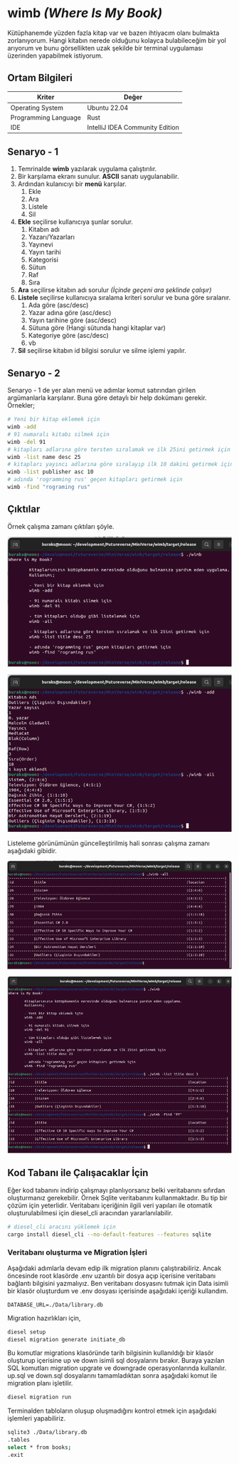 # wimb _(Where Is My Book)_

Kütüphanemde yüzden fazla kitap var ve bazen ihtiyacım olanı bulmakta zorlanıyorum. Hangi kitabın nerede olduğunu kolayca bulabileceğim bir yol arıyorum ve bunu görsellikten uzak şekilde bir terminal uygulaması üzerinden yapabilmek istiyorum.

## Ortam Bilgileri

| Kriter               | Değer                           |
|----------------------|---------------------------------|
| Operating System     | Ubuntu 22.04                    |
| Programming Language | Rust                            |
|IDE| IntelliJ IDEA Community Edition |

## Senaryo - 1

1. Temrinalde **wimb** yazılarak uygulama çalıştırılır.
2. Bir karşılama ekranı sunulur. **ASCII** sanatı uygulanabilir.
3. Ardından kulanıcıyı bir **menü** karşılar.
   1. Ekle
   2. Ara
   3. Listele
   4. Sil
4. **Ekle** seçilirse kullanıcıya şunlar sorulur.
   1. Kitabın adı
   2. Yazarı/Yazarları
   3. Yayınevi
   4. Yayın tarihi
   5. Kategorisi
   5. Sütun
   6. Raf
   7. Sıra
5. **Ara** seçilirse kitabın adı sorulur _(İçinde geçeni ara şeklinde çalışır)_
6. **Listele** seçilirse kullanıcıya sıralama kriteri sorulur ve buna göre sıralanır.
   1. Ada göre (asc/desc)
   2. Yazar adına göre (asc/desc)
   3. Yayın tarihine göre (asc/desc)
   4. Sütuna göre (Hangi sütunda hangi kitaplar var)
   5. Kategoriye göre (asc/desc)
   6. vb
7. **Sil** seçilirse kitabın id bilgisi sorulur ve silme işlemi yapılır.

## Senaryo - 2

Senaryo - 1 de yer alan menü ve adımlar komut satırından girilen argümanlarla karşılanır. Buna göre detaylı bir help dokümanı gerekir.
Örnekler;

```bash
# Yeni bir kitap eklemek için
wimb -add
# 91 numaralı kitabı silmek için
wimb -del 91
# kitapları adlarına göre tersten sıralamak ve ilk 25ini getirmek için
wimb -list name desc 25
# kitapları yayıncı adlarına göre sıralayıp ilk 10 dakini getirmek için
wimb -list publisher asc 10
# adında 'rogramming rus' geçen kitapları getirmek için
wimb -find "rograming rus"
```

## Çıktılar

Örnek çalışma zamanı çıktıları şöyle.

![./assets/runtime_01.png](./assets/runtime_01.png)

![./assets/runtime_02.png](./assets/runtime_02.png)

Listeleme görünümünün güncelleştirilmiş hali sonrası çalışma zamanı aşağıdaki gibidir.

![./assets/runtime_04.png](./assets/runtime_04.png)

![./assets/runtime_05.png](./assets/runtime_05.png)

## Kod Tabanı ile Çalışacaklar İçin

Eğer kod tabanını indirip çalışmayı planlıyorsanız belki veritabanını sıfırdan oluşturmanız gerekebilir. Örnek Sqlite veritabanını kullanmaktadır. Bu tip bir çözüm için yeterlidir. Veritabanı içeriğinin ilgili veri yapıları ile otomatik oluşturulabilmesi için diesel_cli aracından yararlanılabilir.

```bash
# diesel_cli aracını yüklemek için
cargo install diesel_cli --no-default-features --features sqlite
```

### Veritabanı oluşturma ve Migration İşleri

Aşağıdaki adımlarla devam edip ilk migration planını çalıştırabiliriz. Ancak öncesinde root klasörde .env uzantılı bir dosya açıp içerisine veritabanı bağlantı bilgisini yazmalıyız. Ben veritabanı dosyasını tutmak için Data isimli bir klasör oluşturdum ve .env dosyası içerisinde aşağıdaki içeriği kullandım.

```text
DATABASE_URL=./Data/library.db
```

Migration hazırlıkları için,

```bash
diesel setup
diesel migration generate initiate_db
```

Bu komutlar migrations klasöründe tarih bilgisinin kullanıldığı bir klasör oluşturup içerisine up ve down isimli sql dosyalarını bırakır. Buraya yazılan SQL komutları migration upgrate ve downgrade operasyonlarında kullanılır. up.sql ve down.sql dosyalarını tamamladıktan sonra aşağıdaki komut ile migration planı işletilir.

```bash
diesel migration run
```

Terminalden tabloların oluşup oluşmadığını kontrol etmek için aşağıdaki işlemleri yapabiliriz.

```bash
sqlite3 ./Data/library.db
.tables
select * from books;
.exit
```